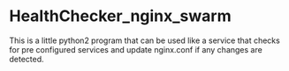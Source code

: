 # HealthChecker_nginx_swarm
This is a little python2 program that can be used like a service that checks for pre configured services and update nginx.conf if any changes are detected.
